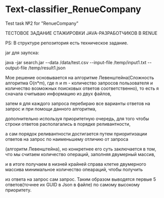 # Text-classifier_RenueCompany
Test task №2 for "RenueCompany"

ТЕСТОВОЕ ЗАДАНИЕ СТАЖИРОВКИ JAVA-РАЗРАБОТЧИКОВ В RENUE

PS: В структуре репозитория есть техническое задание.

jar для заупска:

java -jar search.jar --data /data/test.csv --input-file /temp/input1.txt --output-file /temp/result1.json

Мое решение основывается на алгоритме Левенштейна(Сложность алгоритма O(n*m), где n и m - количество запросов пользователя 
и количество возможных поисковых ответов соответственно), то есть я сначала считываю информацию из двух файлов,

затем я для каждого запроса перебираю все варианты ответов на запрос и при помощи данного алгоритма, 

дополнительно используя приоритетную очередь, для того чтобы строки ответов располагались в порядке реливантности,

а сам порядок реливантности достигается путем приоритизации ответов на запрос по наименьшему отличию от запроса

(алгоритм Левенштейна), но конкретнее его суть заключается в том, что мы считаем количество операций, заполняя двумерный массив,

и в итоге получаем в низней крайней справа клетке двумерного массива минимальное количество опеараций, чтобы получить

из ответа на запрос сам запрос. Таким образом выводятся первые 5 ответов(точнее их GUID в Json в файле) по самому высокому приоритету.
